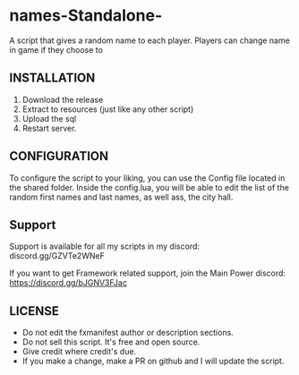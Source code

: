 # names-Standalone-
A script that gives a random name to each player. Players can change name in game if they choose to


## INSTALLATION
1. Download the release
2. Extract to resources (just like any other script)
3. Upload the sql
4. Restart server.

## CONFIGURATION
To configure the script to your liking, you can use the Config file located in the shared folder.
Inside the config.lua, you will be able to edit the list of the random first names and last names, as well ass, the city hall.


## Support
Support is available for all my scripts in my discord:
discord.gg/GZVTe2WNeF

If you want to get Framework related support, join the Main Power discord:
https://discord.gg/bJGNV3FJac

## LICENSE
* Do not edit the fxmanifest author or description sections.
* Do not sell this script. It's free and open source.
* Give credit where credit's due.
* If you make a change, make a PR on github and I will update the script.
